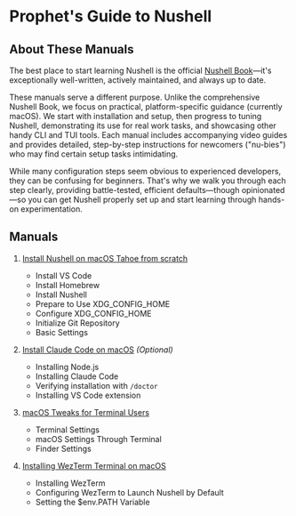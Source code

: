 # Prophet's Guide to Nushell

## About These Manuals

The best place to start learning Nushell is the official [Nushell Book](https://www.nushell.sh/book/)—it's exceptionally well-written, actively maintained, and always up to date.

These manuals serve a different purpose. Unlike the comprehensive Nushell Book, we focus on practical, platform-specific guidance (currently macOS). We start with installation and setup, then progress to tuning Nushell, demonstrating its use for real work tasks, and showcasing other handy CLI and TUI tools. Each manual includes accompanying video guides and provides detailed, step-by-step instructions for newcomers ("nu-bies") who may find certain setup tasks intimidating.

While many configuration steps seem obvious to experienced developers, they can be confusing for beginners. That's why we walk you through each step clearly, providing battle-tested, efficient defaults—though opinionated—so you can get Nushell properly set up and start learning through hands-on experimentation.

## Manuals

1. [Install Nushell on macOS Tahoe from scratch](manuals/01-install-nushell-macos/manual.md)
    - Install VS Code
    - Install Homebrew
    - Install Nushell
    - Prepare to Use XDG_CONFIG_HOME
    - Configure XDG_CONFIG_HOME
    - Initialize Git Repository
    - Basic Settings

2. [Install Claude Code on macOS](manuals/02-install-claude-code-macos/manual.md) *(Optional)*
    - Installing Node.js
    - Installing Claude Code
    - Verifying installation with `/doctor`
    - Installing VS Code extension

3. [macOS Tweaks for Terminal Users](manuals/03-macos-tweaks-01/manual.md)
    - Terminal Settings
    - macOS Settings Through Terminal
    - Finder Settings

4. [Installing WezTerm Terminal on macOS](manuals/04-install-wezterm/manual.md)
    - Installing WezTerm
    - Configuring WezTerm to Launch Nushell by Default
    - Setting the $env.PATH Variable
